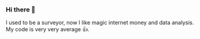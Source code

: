 ### Hi there 👋

I used to be a surveyor, now I like magic internet money and data analysis. My code is very very average 👍.  
